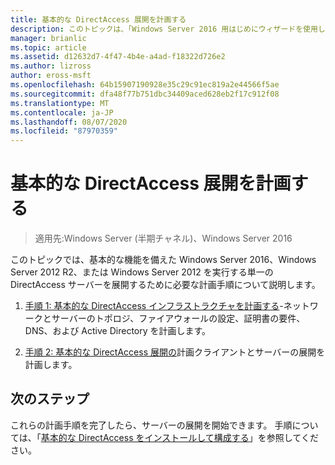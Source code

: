 ```yaml
---
title: 基本的な DirectAccess 展開を計画する
description: このトピックは、「Windows Server 2016 用はじめにウィザードを使用して単一の DirectAccess サーバーを展開する」の一部です。
manager: brianlic
ms.topic: article
ms.assetid: d12632d7-4f47-4b4e-a4ad-f18322d726e2
ms.author: lizross
author: eross-msft
ms.openlocfilehash: 64b15907190928e35c29c91ec819a2e44566f5ae
ms.sourcegitcommit: dfa48f77b751dbc34409aced628eb2f17c912f08
ms.translationtype: MT
ms.contentlocale: ja-JP
ms.lasthandoff: 08/07/2020
ms.locfileid: "87970359"
---
```

# <a name="plan-a-basic-directaccess-deployment"></a>基本的な DirectAccess 展開を計画する

>適用先:Windows Server (半期チャネル)、Windows Server 2016

このトピックでは、基本的な機能を備えた Windows Server 2016、Windows Server 2012 R2、または Windows Server 2012 を実行する単一の DirectAccess サーバーを展開するために必要な計画手順について説明します。

1.  [手順 1: 基本的な DirectAccess インフラストラクチャを計画する](da-basic-plan-s1-infrastructure.md)-ネットワークとサーバーのトポロジ、ファイアウォールの設定、証明書の要件、DNS、および Active Directory を計画します。

2.  [手順 2: 基本的な DirectAccess 展開の](da-basic-plan-s2-deployment.md)計画クライアントとサーバーの展開を計画します。

## <a name="next-step"></a>次のステップ
これらの計画手順を完了したら、サーバーの展開を開始できます。 手順については、「[基本的な DirectAccess をインストールして構成する](Install-and-Configure-Basic-DirectAccess.md)」を参照してください。



